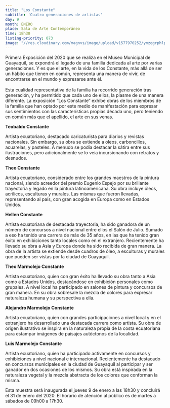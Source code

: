 ```yaml
---
title: "Los Constante"
subtitle: 'Cuatro generaciones de artistas'
day: 9
month: ENERO
place: Sala de Arte Contemporáneo
time: 18h30
listing-priority: 073
image: "//res.cloudinary.com/magnvs/image/upload/v1577970252/ymzqgrphlpa59hc57l7r.jpg"
---
```

Primera Exposición del 2020 que se realiza en el Museo Municipal de Guayaquil, se expondrá el legado de una familia dedicada al arte por varias generaciones. Y es que el  arte, en la vida de los Constante, más allá de ser un hábito que tienen en común, representa una manera de vivir, de encontrarse en el mundo y expresarse ante él.<br/><br/>Esta cualidad representativa de la familia ha recorrido generación tras generación, y ha permitido que cada uno de ellos, la plasme de una manera diferente. La exposición “Los Constante” exhibe obras de los miembros de la familia que han optado por este medio de manifestación para expresar sus sentimientos con las características propias década uno, pero teniendo en común más que el apellido, el arte en sus venas.

**Teobaldo Constante**

Artista ecuatoriano, destacado caricaturista para diarios y revistas nacionales. Sin embargo, su obra se extiende a oleos, carboncillos, acuarelas, y pasteles. A menudo se podía destacar la sátira entre sus ilustraciones, pero adicionalmente se lo veía incursionando con retratos y desnudos.

**Theo Constante**

Artista ecuatoriano, considerado entre los grandes maestros de la pintura nacional, siendo acreedor del premio Eugenio Espejo por su brillante trayectoria y legado en la pintura latinoamericana. Su obra incluye óleos, acrílicos, esculturas y murales. Las mismas que fueron llevadas, representando al país, con gran acogida en Europa como en Estados Unidos.

**Hellen Constante**

Artista ecuatoriana de destacada trayectoria, ha sido ganadora de un número de concursos a nivel nacional entre ellos el Salón de Julio. Sumado a eso ha tenido una carrera de más de 35 años, en las que ha tenido gran éxito en exhibiciones tanto locales como en el extranjero. Recientemente ha llevado su obra a Asia y Europa donde ha sido recibida de gran manera. La obra de la artista se extiende desde cuadros de óleo, a esculturas y murales que pueden ser vistas por la ciudad de Guayaquil.

**Theo Marmolejo Constante**

Artista ecuatoriano, quien con gran éxito ha llevado su obra tanto a Asia como a Estados Unidos, destacándose en exhibición personales como grupales. A nivel local ha participado en salones de pintura y concursos de gran manera. En su obra sobresale la mezcla de colores para expresar naturaleza humana y su perspectiva a ella.

**Alejandro  Marmolejo Constante**

Artista  ecuatoriano,  quien con grandes participaciones a    nivel    local    y    en    el extranjero  ha  desarrollado una destacada carrera como artista.  Su  obra  de  origen ilustrativo  se  inspira  en  la naturaleza   propia    de    la costa ecuatoriana para estampar imágenes de paisajes  autóctonos  de   la localidad.

**Luis Marmolejo  Constante**

Artista ecuatoriano, quien ha participado  activamente  en concursos  y   exhibiciones  a nivel nacional e internacional. Recientemente ha destacado en  concursos municipales en la   ciudad   de   Guayaquil   al participar  y  ser  ganador  en dos ocasiones de los mismos. Su obra  está  inspirada  en  la naturaleza     vegetal     y la mezcla    abstracta    de     los colores   que   conforman   la misma.

Esta muestra será inaugurada el jueves 9 de enero a las 18h30 y concluirá el 31 de enero del 2020. El horario de atención al público es de martes a sábados de 09h00 a 17h30.
